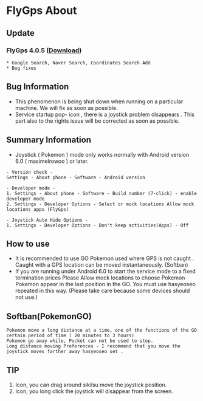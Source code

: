 # FlyGps About

## Update		
### FlyGps 4.0.5 ([Download](https://github.com/SamBoKing/Secret/raw/master/FlyGps_4.0.5.apk))		
```		
* Google Search, Naver Search, Coordinates Search Add		
* Bug fixes		
```

## Bug Information
* This phenomenon is being shut down when running on a particular machine. We will fix as soon as possible.
* Service startup pop- icon , there is a joystick problem disappears . This part also to the rights issue will be corrected as soon as possible.

## Summary Information
* Joystick ( Pokemon ) mode only works normally with Android version 6.0 ( masimelrowoo ) or later.
```
- Version check -
Settings - About phone - Software - Android version

- Developer mode -
1. Settings - About phone - Software - Build number (7-click) - enable developer mode
2. Settings - Developer Options - Select or mock locations Allow mock locations apps (FlyGps)

- Joystick Auto Hide Options -
1. Settings - Developer Options - Don't keep activities(Apps) - Off 
```

## How to use
* It is recommended to use GO Pokemon used where GPS is not caught . Caught with a GPS location can be moved instantaneously. (Softban)
* If you are running under Android 6.0 to start the service mode to a fixed termination prices Please Allow mock locations to choose Pokemon Pokemon appear in the last position in the GO. You must use hasyeoseo repeated in this way. (Please take care because some devices should not use.)

## Softban(PokemonGO)
```
Pokemon move a long distance at a time, one of the functions of the GO certain period of time ( 20 minutes to 3 hours) 
Pokemon go away while, Pocket can not be used to stop.
Long distance moving Preferences - I recommend that you move the joystick moves farther away hasyeoseo set .
```

## TIP
1. Icon, you can drag around sikilsu move the joystick position.
2. Icon, you long click the joystick will disappear from the screen.
